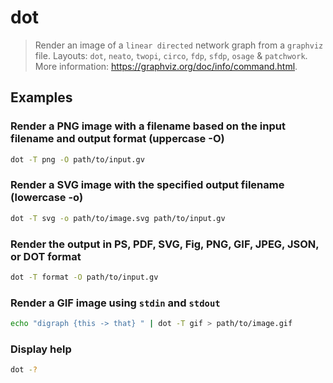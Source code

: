 # dot

> Render an image of a `linear directed` network graph from a `graphviz` file. Layouts: `dot`, `neato`, `twopi`, `circo`, `fdp`, `sfdp`, `osage` & `patchwork`. More information: <https://graphviz.org/doc/info/command.html>.

## Examples

### Render a PNG image with a filename based on the input filename and output format (uppercase -O)

```bash
dot -T png -O path/to/input.gv
```

### Render a SVG image with the specified output filename (lowercase -o)

```bash
dot -T svg -o path/to/image.svg path/to/input.gv
```

### Render the output in PS, PDF, SVG, Fig, PNG, GIF, JPEG, JSON, or DOT format

```bash
dot -T format -O path/to/input.gv
```

### Render a GIF image using `stdin` and `stdout`

```bash
echo "digraph {this -> that} " | dot -T gif > path/to/image.gif
```

### Display help

```bash
dot -?
```
